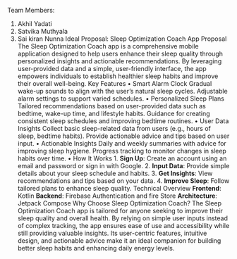 Team Members:
1.	Akhil Yadati 
2.	Satvika Muthyala 
3.	Sai kiran Nunna
Ideal Proposal:
Sleep Optimization Coach App Proposal
The Sleep Optimization Coach app is a comprehensive mobile application designed to help users enhance their sleep quality through personalized insights and actionable recommendations. By leveraging user-provided data and a simple, user-friendly interface, the app empowers individuals to establish healthier sleep habits and improve their overall well-being.
Key Features
•	Smart Alarm Clock
       Gradual wake-up sounds to align with the user’s natural sleep cycles.
 Adjustable alarm settings to support varied schedules.
•	Personalized Sleep Plans
    Tailored recommendations based on user-provided data such as bedtime, wake-up               time, and lifestyle habits.
Guidance for creating consistent sleep schedules and improving bedtime routines.
•	User Data Insights
Collect basic sleep-related data from users (e.g., hours of sleep, bedtime habits).
Provide actionable advice and tips based on user input.
•	Actionable Insights
Daily and weekly summaries with advice for improving sleep hygiene.
 Progress tracking to monitor changes in sleep habits over time.
•	How It Works
        1. **Sign Up**: Create an account using an email and password or sign in with Google.
        2. **Input Data**: Provide simple details about your sleep schedule and habits.
        3. **Get Insights**: View recommendations and tips based on your data.
        4. **Improve Sleep**: Follow tailored plans to enhance sleep quality.
Technical Overview
**Frontend**: Kotlin
**Backend**: Firebase Authentication and fire Store
**Architecture**: Jetpack Compose 
Why Choose Sleep Optimization Coach?
The Sleep Optimization Coach app is tailored for anyone seeking to improve their sleep quality and overall health. By relying on simple user inputs instead of complex tracking, the app ensures ease of use and accessibility while still providing valuable insights. Its user-centric features, intuitive design, and actionable advice make it an ideal companion for building better sleep habits and enhancing daily energy levels.
